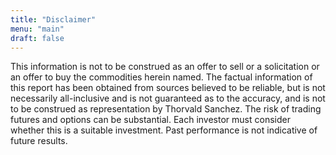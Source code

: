 ```yaml
---
title: "Disclaimer"
menu: "main"
draft: false
---
```


This information is not to be construed as an offer to sell or a solicitation or an offer to buy the commodities herein named. The factual information of this report has been obtained from sources believed to be reliable, but is not necessarily all-inclusive and is not guaranteed as to the accuracy, and is not to be construed as representation by Thorvald Sanchez. The risk of trading futures and options can be substantial. Each investor must consider whether this is a suitable investment. Past performance is not indicative of future results.

